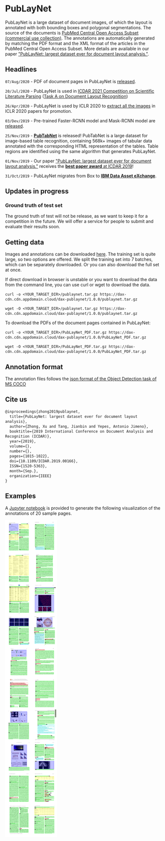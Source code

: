 # PubLayNet

PubLayNet is a large dataset of document images, of which the layout is annotated with both bounding boxes and polygonal segmentations. The source of the documents is [PubMed Central Open Access Subset (commercial use collection)](https://www.ncbi.nlm.nih.gov/pmc/tools/openftlist/). The annotations are automatically generated by matching the PDF format and the XML format of the articles in the PubMed Central Open Access Subset. More details are available in our paper ["PubLayNet: largest dataset ever for document layout analysis."](https://arxiv.org/abs/1908.07836).

## Headlines

`07/Aug/2020` - PDF of document pages in PubLayNet is [released](https://dax-cdn.cdn.appdomain.cloud/dax-publaynet/1.0.0/PubLayNet_PDF.tar.gz).

`20/Jul/2020` - PubLayNet is used in [ICDAR 2021 Competition on Scientific Literature Parsing](https://github.com/IBM/ICDAR2021-SLP) ([Task A on Document Layout Recognition](https://aieval.draco.res.ibm.com/challenge/41/overview))

`26/Apr/2020` - PubLayNet is used by ICLR 2020 to [extract all the images](https://twitter.com/srush_nlp/status/1253788694739386371) in ICLR 2020 papers for promotion.

`03/Dev/2019` - Pre-trained Faster-RCNN model and Mask-RCNN model are [released](pre-trained-models).

`25/Nov/2019` - [**PubTabNet**](https://github.com/ibm-aur-nlp/PubTabNet) is released! PubTabNet is a large dataset for image-based table recognition, containing 568k+ images of tabular data annotated with the corresponding HTML representation of the tables. Table regions are identified using the same algorithm that generates PubLayNet.

`01/Nov/2019` - Our paper ["PubLayNet: largest dataset ever for document layout analysis."](https://arxiv.org/abs/1908.07836) receives the [**best paper award** at ICDAR 2019](http://icdar2019.org/award/)!

`31/Oct/2019` - PubLayNet migrates from Box to [**IBM Data Asset eXchange**](https://developer.ibm.com/exchanges/data/all/publaynet/).

## Updates in progress

### Ground truth of test set

The ground truth of test will not be release, as we want to keep it for a competition in the future. We will offer a service for people to submit and evaluate their results soon.

## Getting data

Images and annotations can be downloaded [here](https://developer.ibm.com/exchanges/data/all/publaynet/). The training set is quite large, so two options are offered. We split the training set into 7 batches, which can be separately downloaded. Or you can also download the full set at once.

If direct download in browser is unstable or you want to download the data from the command line, you can use curl or wget to download the data.

```
curl -o <YOUR_TARGET_DIR>/publaynet.tar.gz https://dax-cdn.cdn.appdomain.cloud/dax-publaynet/1.0.0/publaynet.tar.gz
```

```
wget -O <YOUR_TARGET_DIR>/publaynet.tar.gz https://dax-cdn.cdn.appdomain.cloud/dax-publaynet/1.0.0/publaynet.tar.gz
```

To download the PDFs of the document pages contained in PubLayNet:

```
curl -o <YOUR_TARGET_DIR>/PubLayNet_PDF.tar.gz https://dax-cdn.cdn.appdomain.cloud/dax-publaynet/1.0.0/PubLayNet_PDF.tar.gz
```

```
wget -O <YOUR_TARGET_DIR>/PubLayNet_PDF.tar.gz https://dax-cdn.cdn.appdomain.cloud/dax-publaynet/1.0.0/PubLayNet_PDF.tar.gz
```

## Annotation format

The annotation files follows the [json format of the Object Detection task of MS COCO](http://cocodataset.org/#format-data)

## Cite us

```
@inproceedings{zhong2019publaynet,
  title={PubLayNet: largest dataset ever for document layout analysis},
  author={Zhong, Xu and Tang, Jianbin and Yepes, Antonio Jimeno},
  booktitle={2019 International Conference on Document Analysis and Recognition (ICDAR)},
  year={2019},
  volume={},
  number={},
  pages={1015-1022},
  doi={10.1109/ICDAR.2019.00166},
  ISSN={1520-5363},
  month={Sep.},
  organization={IEEE}
}
```

## Examples

A [Jupyter notebook](./exploring_PubLayNet_dataset.ipynb) is provided to generate the following visualization of the annotations of 20 sample pages.

![alt text](./examples/annotations.png "Annotations of 20 sample pages")

